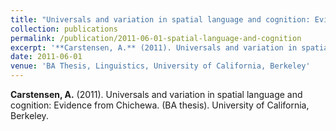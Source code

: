 ```yaml
---
title: "Universals and variation in spatial language and cognition: Evidence from Chichewa"
collection: publications
permalink: /publication/2011-06-01-spatial-language-and-cognition
excerpt: '**Carstensen, A.** (2011). Universals and variation in spatial language and cognition: Evidence from Chichewa. (BA thesis). University of California, Berkeley.'
date: 2011-06-01
venue: 'BA Thesis, Linguistics, University of California, Berkeley'
---
```

**Carstensen, A.** (2011). Universals and variation in spatial language and cognition: Evidence from Chichewa. (BA thesis). University of California, Berkeley. 
